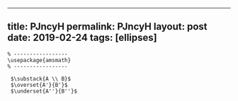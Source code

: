 ---
 title: PJncyH
 permalink: PJncyH
 layout: post
 date: 2019-02-24
 tags: [ellipses]
 ---

```latex% Dans le préambule
% -----------------
\usepackage{amsmath}
% -----------------

 $\substack{A \\ B}$
 $\overset{A'}{B'}$
 $\underset{A''}{B''}$
```